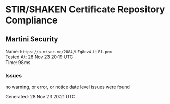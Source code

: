 # STIR/SHAKEN Certificate Repository Compliance

## Martini Security

Name: `https://p.mtsec.me/2884/UFg8ev4-ULBl.pem`\
Tested At: 28 Nov 23 20:19 UTC\
Time: 98ms

### Issues

no warning, or error, or notice date level issues were found

Generated: 28 Nov 23 20:21 UTC